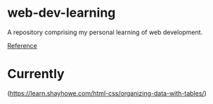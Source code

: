 # web-dev-learning
A repository comprising my personal learning of web development.

[Reference](https://github.com/P1xt/p1xt-guides/blob/master/wd-cs.md)

# Currently
(https://learn.shayhowe.com/html-css/organizing-data-with-tables/)
